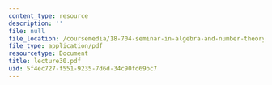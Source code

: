 ```yaml
---
content_type: resource
description: ''
file: null
file_location: /coursemedia/18-704-seminar-in-algebra-and-number-theory-rational-points-on-elliptic-curves-fall-2004/5f4ec727f55192357d6d34c90fd69bc7_lecture30.pdf
file_type: application/pdf
resourcetype: Document
title: lecture30.pdf
uid: 5f4ec727-f551-9235-7d6d-34c90fd69bc7
---
```

